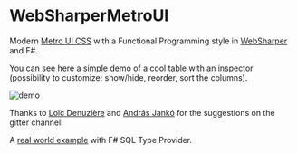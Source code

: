 # WebSharperMetroUI
Modern [Metro UI CSS](https://metroui.org.ua/) with a Functional Programming style in [WebSharper](http://websharper.com/) and F#.

You can see here a simple demo of a cool table with an inspector (possibility to customize: show/hide, reorder, sort the columns).

![demo](https://snag.gy/uJcpRw.jpg)

Thanks to [Loïc Denuzière](https://github.com/Tarmil) and [András Jankó](https://github.com/Jand42) for the suggestions on the gitter channel!

A [real world example](https://giuliohome.wordpress.com/2019/07/18/autogenerating-columns-sqlprovider-and-websharper/) with F# SQL Type Provider.
